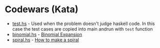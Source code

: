 # Codewars (Kata)

- [test.hs](test.hs) - Used when the problem doesn't judge haskell code. In this case the test cases are copied into main andrun with `test` function
- [binomial.hs](binomial.hs) - [Binomial Expansion](https://www.codewars.com/kata/540d0fdd3b6532e5c3000b5b)
- [spiral.hs](spiral.hs) - [How to make a spiral](https://www.codewars.com/kata/534e01fbbb17187c7e0000c6/train/haskell)
